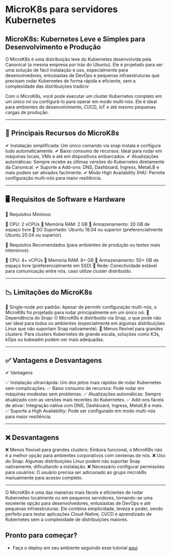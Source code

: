 # MicroK8s para servidores Kubernetes

## MicroK8s: Kubernetes Leve e Simples para Desenvolvimento e Produção

O MicroK8s é uma distribuição leve do Kubernetes desenvolvida pela Canonical (a mesma empresa por trás do Ubuntu). Ele é projetado para ser uma solução de fácil instalação e uso, especialmente para desenvolvedores, entusiastas de DevOps e pequenas infraestruturas que precisam rodar Kubernetes de forma rápida e eficiente, sem a complexidade das distribuições tradiciv

Com o MicroK8s, você pode executar um cluster Kubernetes completo em um único nó ou configurá-lo para operar em modo multi-nós. Ele é ideal para ambientes de desenvolvimento, CI/CD, IoT e até mesmo pequenas cargas de produção.
___
## 📌 Principais Recursos do MicroK8s

✔ Instalação simplificada: Um único comando via snap instala e configura tudo automaticamente.
✔ Baixo consumo de recursos: Ideal para rodar em máquinas locais, VMs e até em dispositivos embarcados.
✔ Atualizações automáticas: Sempre recebe as últimas versões do Kubernetes diretamente da Canonical.
✔ Suporte a Add-ons: DNS, Dashboard, Ingress, MetalLB e mais podem ser ativados facilmente.
✔ Modo High Availability (HA): Permite configuração multi-nós para maior resiliência.
___
## 🖥️ Requisitos de Software e Hardware

🔹 Requisitos Mínimos:

🔹 CPU: 2 vCPUs
🔹 Memória RAM: 2 GB
🔹 Armazenamento: 20 GB de espaço livre
🔹 SO Suportado: Ubuntu 18.04 ou superior (preferencialmente Ubuntu 20.04 ou superior).

🔹 Requisitos Recomendados (para ambientes de produção ou testes mais intensivos):

🔹 CPU: 4+ vCPUs
🔹 Memória RAM: 8+ GB
🔹 Armazenamento: 50+ GB de espaço livre (preferencialmente em SSD)
🔹 Rede: Conectividade estável para comunicação entre nós, caso utilize cluster distribuído.
___
## 📉 Limitações do MicroK8s

🔸 Single-node por padrão: Apesar de permitir configuração multi-nós, o MicroK8s foi projetado para rodar principalmente em um único nó.
🔸 Dependência do Snap: O MicroK8s é distribuído via Snap, o que pode não ser ideal para todos os ambientes (especialmente em algumas distribuições Linux que não suportam Snap nativamente).
🔸 Menos flexível para grandes clusters: Para clusters Kubernetes de grande escala, soluções como K3s, kOps ou kubeadm podem ser mais adequadas.
___
## ✅ Vantagens e Desvantagens

✔ Vantagens

✅ Instalação ultrarrápida: Um dos jeitos mais rápidos de rodar Kubernetes sem complicações.
✅ Baixo consumo de recursos: Pode rodar em máquinas modestas sem problemas.
✅ Atualizações automáticas: Sempre atualizado com as versões mais recentes do Kubernetes.
✅ Add-ons fáceis de ativar: Integração nativa com DNS, Dashboard, Ingress, MetalLB e mais.
✅ Suporte a High Availability: Pode ser configurado em modo multi-nós para maior resiliência.
___
## ❌ Desvantagens

❌ Menos flexível para grandes clusters: Embora funcional, o MicroK8s não é a melhor opção para ambientes corporativos com centenas de nós.
❌ Uso do Snap: Algumas distribuições Linux podem não suportar Snap nativamente, dificultando a instalação.
❌ Necessário configurar permissões para usuários: O usuário precisa ser adicionado ao grupo microk8s manualmente para acesso completo.
___

O MicroK8s é uma das maneiras mais fáceis e eficientes de rodar Kubernetes localmente ou em pequenos servidores, tornando-se uma excelente opção para desenvolvedores, entusiastas de DevOps e até pequenas infraestruturas. Ele combina simplicidade, leveza e poder, sendo perfeito para testar aplicações Cloud-Native, CI/CD e aprendizado de Kubernetes sem a complexidade de distribuições maiores.

## Pronto para começar?

- Faça o deploy em seu ambiente seguindo esse tutorial [aqui](deploy_bigdata_tools/apache-spark-X-X-X.yaml/README.md)


